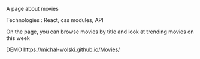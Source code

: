 A page about movies

Technologies :
React, css modules, API

On the page, you can browse movies by title and look at trending movies on this week


DEMO
https://michal-wolski.github.io/Movies/
